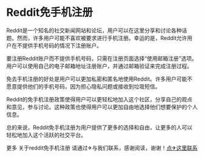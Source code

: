 # Reddit免手机注册

Reddit是一个知名的社交新闻网站和论坛，用户可以在这里分享和讨论各种话题。然而，许多用户可能不喜欢被要求进行手机注册。幸运的是，Reddit允许用户在不提供手机号码的情况下注册账户。

要注册Reddit账户而不提供手机号码，只需在注册页面选择“使用邮箱注册”选项。用户可以使用自己的电子邮箱地址注册账户，并通过邮箱验证来完成注册过程。

免去手机注册的好处是用户可以更加私密和匿名地使用Reddit。许多用户可能不愿意提供他们的手机号码，因为担心隐私问题或接收到垃圾短信。

Reddit的免手机注册政策使得用户可以更轻松地加入这个社区，分享自己的观点和意见，参与讨论。这种政策也使得用户可以更加自由地选择他们想要保护的个人信息。

总的来说，Reddit免手机注册为用户提供了更多的选择和自由，让更多的人可以轻松地加入这个活跃的社交平台。

更多 关于reddit免手机注册 请通过✈与我们联系，感谢阅读，谢谢！[点✈这里联系](https://gg.k02.cc)